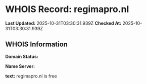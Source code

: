 # WHOIS Record: regimapro.nl

**Last Updated:** 2025-10-31T03:30:31.939Z
**Checked At:** 2025-10-31T03:30:31.939Z

## WHOIS Information

**Domain Status:** 

**Name Server:** 

**text:** regimapro.nl is free

